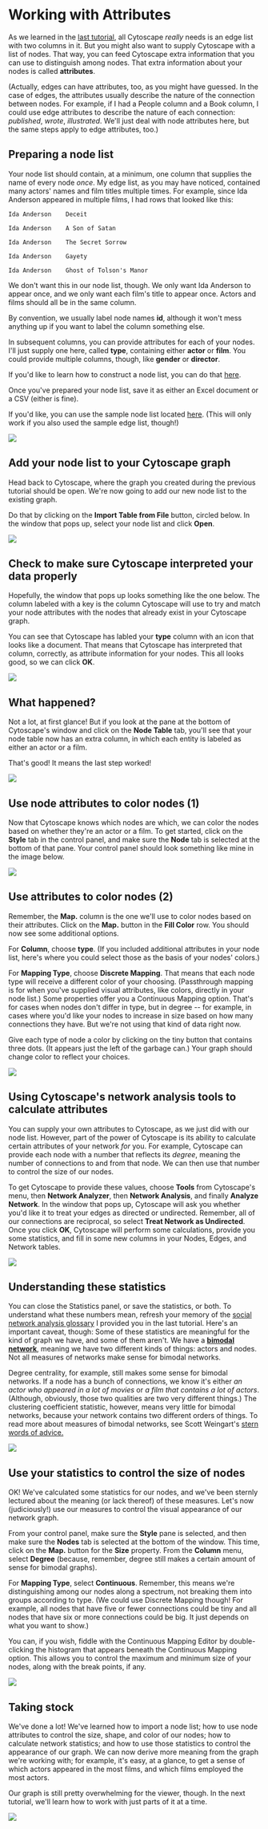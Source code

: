# Working with Attributes

As we learned in the [last tutorial](readme.md), all Cytoscape *really* needs is an edge list with two columns in it. But you might also want to supply Cytoscape with a list of nodes. That way, you can feed Cytoscape extra information that you can use to distinguish among nodes. That extra information about your nodes is called **attributes**.

(Actually, edges can have attributes, too, as you might have guessed. In the case of edges, the attributes usually describe the nature of the connection between nodes. For example, if I had a People column and a Book column, I could use edge attributes to describe the nature of each connection: *published*, *wrote*, *illustrated*. We'll just deal with node attributes here, but the same steps apply to edge attributes, too.)

## Preparing a node list

Your node list should contain, at a minimum, one column that supplies the name of every node *once*. My edge list, as you may have noticed, contained many actors' names and film titles multiple times. For example, since Ida Anderson appeared in multiple films, I had rows that looked like this:

```
Ida Anderson	Deceit

Ida Anderson	A Son of Satan

Ida Anderson	The Secret Sorrow

Ida Anderson	Gayety

Ida Anderson	Ghost of Tolson's Manor
```

We don't want this in our node list, though. We only want Ida Anderson to appear once, and we only want each film's title to appear once. Actors and films should all be in the same column.

By convention, we usually label node names **id**, although it won't mess anything up if you want to label the column something else.

In subsequent columns, you can provide attributes for each of your nodes. I'll just supply one here, called **type**, containing either **actor** or **film**. You could provide multiple columns, though, like **gender** or **director**.

If you'd like to learn how to construct a node list, you can do that [here](preparing-data-3-making-a-node-list-from-an-edge-list.md).

Once you've prepared your node list, save it as either an Excel document or a CSV (either is fine).

If you'd like, you can use the sample node list located [here](data/nodelist.csv). (This will only work if you also used the sample edge list, though!)

![][1]

[1]: images/working-with-attributes/preparing-a-node-list.png

## Add your node list to your Cytoscape graph

Head back to Cytoscape, where the graph you created during the previous tutorial should be open. We're now going to add our new node list to the existing graph.

Do that by clicking on the **Import Table from File** button, circled below. In the window that pops up, select your node list and click **Open**.

![][2]

[2]: images/working-with-attributes/add-your-node-list-to-your-cytoscape-graph.png

## Check to make sure Cytoscape interpreted your data properly

Hopefully, the window that pops up looks something like the one below. The column labeled with a key is the column Cytoscape will use to try and match your node attributes with the nodes that already exist in your Cytoscape graph.

You can see that Cytoscape has labled your **type** column with an icon that looks like a document. That means that Cytoscape has interpreted that column, correctly, as attribute information for your nodes. This all looks good, so we can click **OK**.

![][3]

[3]: images/working-with-attributes/check-to-make-sure-cytoscape-interpreted-your-data-properly.png

## What happened?

Not a lot, at first glance! But if you look at the pane at the bottom of Cytoscape's window and click on the **Node Table** tab, you'll see that your node table now has an extra column, in which each entity is labeled as either an actor or a film.

That's good! It means the last step worked!

![][4]

[4]: images/working-with-attributes/what-happened-.png

## Use node attributes to color nodes (1)

Now that Cytoscape knows which nodes are which, we can color the nodes based on whether they're an actor or a film. To get started, click on the **Style** tab in the control panel, and make sure the **Node** tab is selected at the bottom of that pane. Your control panel should look something like mine in the image below.

![][5]

[5]: images/working-with-attributes/use-node-attributes-to-color-nodes--1-.png

## Use attributes to color nodes (2)

Remember, the **Map.** column is the one we'll use to color nodes based on their attributes. Click on the **Map.** button in the **Fill Color** row. You should now see some additional options.

For **Column**, choose **type**. (If you included additional attributes in your node list, here's where you could select those as the basis of your nodes' colors.)

For **Mapping Type**, choose **Discrete Mapping**. That means that each node type will receive a different color of your choosing. (Passthrough mapping is for when you've supplied visual attributes, like colors, directly in your node list.) Some properties offer you a Continuous Mapping option. That's for cases when nodes don't differ in type, but in degree -- for example, in cases where you'd like your nodes to increase in size based on how many connections they have. But we're not using that kind of data right now.

Give each type of node a color by clicking on the tiny button that contains three dots. (It appears just the left of the garbage can.) Your graph should change color to reflect your choices.

![][6]

[6]: images/working-with-attributes/use-attributes-to-color-nodes--2-.png

## Using Cytoscape's network analysis tools to calculate attributes

You can supply your own attributes to Cytoscape, as we just did with our node list. However, part of the power of Cytoscape is its ability to calculate certain attributes of your network *for* you. For example, Cytoscape can provide each node with a number that reflects its *degree*, meaning the number of connections to and from that node. We can then use that number to control the size of our nodes.

To get Cytoscape to provide these values, choose **Tools** from Cytoscape's menu, then **Network Analyzer**, then **Network Analysis**, and finally **Analyze Network**. In the window that pops up, Cytoscape will ask you whether you'd like it to treat your edges as directed or undirected. Remember, all of our connections are reciprocal, so select **Treat Network as Undirected**. Once you click **OK**, Cytoscape will perform some calculations, provide you some statistics, and fill in some new columns in your Nodes, Edges, and Network tables.

![][7]

[7]: images/working-with-attributes/using-cytoscape-s-network-analysis-tools-to-calculate-attributes.png

## Understanding these statistics

You can close the Statistics panel, or save the statistics, or both. To understand what these numbers mean, refresh your memory of the [social network analysis glossary](https://github.com/miriamposner/network_analysis_workshop/blob/master/social-network-glossary.md) I provided you in the last tutorial. Here's an important caveat, though: Some of these statistics are meaningful for the kind of graph we have, and some of them aren't. We have a [**bimodal network**](http://www.scottbot.net/HIAL/index.html@p=41158.html), meaning we have two different kinds of things: actors and nodes. Not all measures of networks make sense for bimodal networks.

Degree centrality, for example, still makes some sense for bimodal networks. If a node has a bunch of connections, we know it's either *an actor who appeared in a lot of movies* or *a film that contains a lot of actors*. (Although, obviously, those two qualities are two very different things.) The clustering coefficient statistic, however, means very little for bimodal networks, because your network contains two different orders of things. To read more about measures of bimodal networks, see Scott Weingart's [stern words of advice.](http://www.scottbot.net/HIAL/index.html@p=41158.html)



![][8]

[8]: images/working-with-attributes/understanding-these-statistics.png

## Use your statistics to control the size of nodes

OK! We've calculated some statistics for our nodes, and we've been sternly lectured about the meaning (or lack thereof) of these measures. Let's now (judiciously!) use our measures to control the visual appearance of our network graph.

From your control panel, make sure the **Style** pane is selected, and then make sure the **Nodes** tab is selected at the bottom of the window. This time, click on the **Map.** button for the **Size** property. From the **Column** menu, select **Degree** (because, remember, degree still makes a certain amount of sense for bimodal graphs).

For **Mapping Type**, select **Continuous**. Remember, this means we're distinguishing among our nodes along a spectrum, not breaking them into groups according to type. (We could use Discrete Mapping though! For example, all nodes that have five or fewer connections could be tiny and all nodes that have six or more connections could be big. It just depends on what you want to show.)

You can, if you wish, fiddle with the Continuous Mapping Editor by double-clicking the histogram that appears beneath the Continuous Mapping option. This allows you to control the maximum and minimum size of your nodes, along with the break points, if any.

![][9]

[9]: images/working-with-attributes/use-your-statistics-to-control-the-size-of-nodes.png

## Taking stock

We've done a lot! We've learned how to import a node list; how to use node attributes to control the size, shape, and color of our nodes; how to calculate network statistics; and how to use those statistics to control the appearance of our graph. We can now derive more meaning from the graph we're working with; for example, it's easy, at a glance, to get a sense of which actors appeared in the most films, and which films employed the most actors.

Our graph is still pretty overwhelming for the viewer, though. In the next tutorial, we'll learn how to work with just parts of it at a time.

![][10]

[10]: images/working-with-attributes/taking-stock.png
